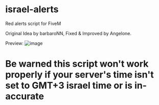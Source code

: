 # israel-alerts
Red alerts script for FiveM

Original Idea by barbaroNN, Fixed & Improved by Angelone.

Preview:
![image](https://github.com/user-attachments/assets/fcff08df-e38e-4a79-9889-73c914c2976a)

# Be warned this script won't work properly if your server's time isn't set to GMT+3 israel time or is in-accurate
